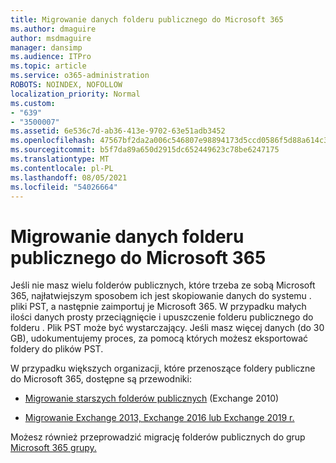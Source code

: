 ```yaml
---
title: Migrowanie danych folderu publicznego do Microsoft 365
ms.author: dmaguire
author: msdmaguire
manager: dansimp
ms.audience: ITPro
ms.topic: article
ms.service: o365-administration
ROBOTS: NOINDEX, NOFOLLOW
localization_priority: Normal
ms.custom:
- "639"
- "3500007"
ms.assetid: 6e536c7d-ab36-413e-9702-63e51adb3452
ms.openlocfilehash: 47567bf2da2a006c546807e98894173d5ccd0586f5d88a614c31569cb3f462f9
ms.sourcegitcommit: b5f7da89a650d2915dc652449623c78be6247175
ms.translationtype: MT
ms.contentlocale: pl-PL
ms.lasthandoff: 08/05/2021
ms.locfileid: "54026664"
---
```

# <a name="migrate-public-folder-data-to-microsoft-365"></a>Migrowanie danych folderu publicznego do Microsoft 365

Jeśli nie masz wielu folderów publicznych, które trzeba ze sobą Microsoft 365, najłatwiejszym sposobem ich jest skopiowanie danych do systemu . pliki PST, a następnie zaimportuj je Microsoft 365. W przypadku małych ilości danych prosty przeciągnięcie i upuszczenie folderu publicznego do folderu . Plik PST może być wystarczający. Jeśli masz więcej danych (do 30 GB), [](https://technet.microsoft.com/library/dn874017%28v=exchg.150%29.aspx) udokumentujemy proces, za pomocą których możesz eksportować foldery do plików PST.
  
W przypadku większych organizacji, które przenoszące foldery publiczne do Microsoft 365, dostępne są przewodniki:
  
- [Migrowanie starszych folderów publicznych](https://docs.microsoft.com/exchange/collaboration-exo/public-folders/batch-migration-of-legacy-public-folders) (Exchange 2010)

- [Migrowanie Exchange 2013, Exchange 2016 lub Exchange 2019 r.](https://docs.microsoft.com/Exchange/collaboration/public-folders/migrate-to-exchange-online)

Możesz również przeprowadzić migrację folderów publicznych do grup [Microsoft 365 grupy.](https://docs.microsoft.com/exchange/collaboration-exo/public-folders/migrate-your-public-folders-to-microsoft-365-groups)
  
